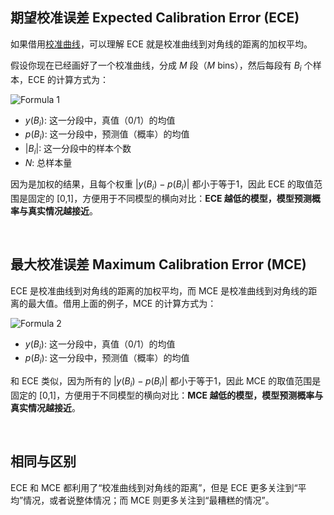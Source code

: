 ## 期望校准误差 Expected Calibration Error (ECE)
如果借用[校准曲线](./calibration_curve.md)，可以理解 ECE 就是校准曲线到对角线的距离的加权平均。

假设你现在已经画好了一个校准曲线，分成 $M$ 段（$M$ bins），然后每段有 $B_i$ 个样本，ECE 的计算方式为：

![Formula 1](https://latex.codecogs.com/png.latex?ECE=\sum_{i=0}^{M}{\frac{|B_i|}{N}{|y(B_i)-p(B_i)|}})

- $y(B_i)$: 这一分段中，真值（0/1）的均值
- $p(B_i)$: 这一分段中，预测值（概率）的均值
- $|B_i|$: 这一分段中的样本个数
- $N$: 总样本量

因为是加权的结果，且每个权重 ${|y(B_i)-p(B_i)|}$ 都小于等于1，因此 ECE 的取值范围是固定的 [0,1]，方便用于不同模型的横向对比：**ECE 越低的模型，模型预测概率与真实情况越接近**。

&nbsp;

## 最大校准误差 Maximum Calibration Error (MCE)
ECE 是校准曲线到对角线的距离的加权平均，而 MCE 是校准曲线到对角线的距离的最大值。借用上面的例子，MCE 的计算方式为：

![Formula 2](https://latex.codecogs.com/png.latex?MCE={max}_{i\in(1,...,M)}\({|y(B_i)-p(B_i)|}\))

- $y(B_i)$: 这一分段中，真值（0/1）的均值
- $p(B_i)$: 这一分段中，预测值（概率）的均值

和 ECE 类似，因为所有的 ${|y(B_i)-p(B_i)|}$ 都小于等于1，因此 MCE 的取值范围是固定的 [0,1]，方便用于不同模型的横向对比：**MCE 越低的模型，模型预测概率与真实情况越接近**。

&nbsp;

## 相同与区别
ECE 和 MCE 都利用了“校准曲线到对角线的距离”，但是 ECE 更多关注到“平均”情况，或者说整体情况；而 MCE 则更多关注到“最糟糕的情况”。